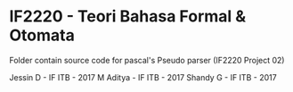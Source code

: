 # IF2220 - Teori Bahasa Formal & Otomata

Folder contain source code for pascal's Pseudo parser (IF2220 Project 02)

Jessin D - IF ITB - 2017
M Aditya - IF ITB - 2017
Shandy G - IF ITB - 2017
